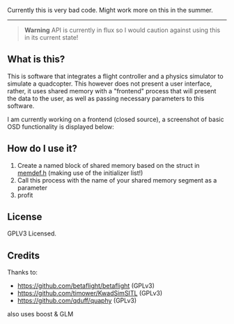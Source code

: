 Currently this is very bad code. Might work more on this in the summer.

***

> **Warning**
> API is currently in flux so I would caution against using this in its current state!


## What is this?

This is software that integrates a flight controller and a physics simulator to simulate a quadcopter. This however does not present a user interface, rather, it uses shared memory with a "frontend" process that will present the data to the user, as well as passing necessary parameters to this software. 

I am currently working on a frontend (closed source), a screenshot of basic OSD functionality is displayed below:

## How do I use it?

1. Create a named block of shared memory based on the struct in [memdef.h](src/memdef.h) (making use of the initializer list!)
2. Call this process with the name of your shared memory segment as a parameter
3. profit

## License

GPLV3 Licensed.

## Credits

Thanks to:

* https://github.com/betaflight/betaflight (GPLv3)
* https://github.com/timower/KwadSimSITL (GPLv3)
* https://github.com/qduff/quaphy (GPLv3)

also uses boost & GLM


